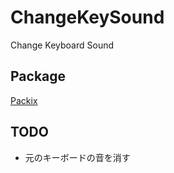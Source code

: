 # ChangeKeySound
Change Keyboard Sound

## Package
[Packix](https://repo.packix.com/package/com.zunda.changekeysound/)  
  
## TODO
- 元のキーボードの音を消す
